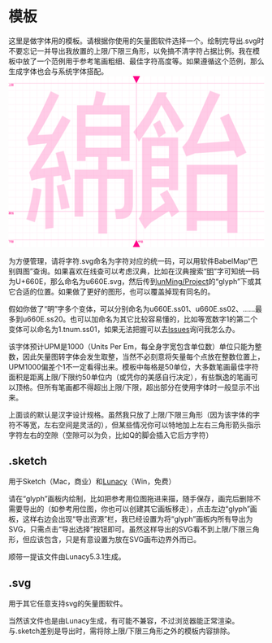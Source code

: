# 模板
这里是做字体用的模板。请根据你使用的矢量图软件选择一个。绘制完导出.svg时不要忘记一并导出我放置的上限/下限三角形，以免搞不清字符占据比例。我在模板中放了一个范例用于参考笔画粗细、最佳字符高度等。如果遵循这个范例，那么生成字体也会与系统字体搭配。
![模板示意](/Template/template.svg)

为方便管理，请将字符.svg命名为字符对应的统一码，可以用软件BabelMap“巴别舆图”查询。如果喜欢在线查可以考虑汉典，比如在汉典搜索“[明](https://www.zdic.net/hans/%E6%98%8E)”字可知统一码为U+660E，那么命名为u660E.svg，然后传到[unMing/Project](https://github.com/MY1L/unMing/tree/master/Project)的“glyph”下或其它合适的位置。如果做了更好的图形，也可以覆盖掉现有同名的。

假如你做了“明”字多个变体，可以分别命名为u660E.ss01、u660E.ss02、……最多到u660E.ss20。也可以加命名为其它比较容易懂的，比如等宽数字1的第二个变体可以命名为1.tnum.ss01，如果无法把握可以去[Issues](https://github.com/MY1L/unMing/issues)询问我怎么办。

该字体预计UPM是1000（Units Per Em，每全身字宽包含单位数）单位只能为整数，因此矢量图转字体会发生取整，当然不必刻意将矢量每个点放在整数位置上，UPM1000偏差个1不一定看得出来。模板中每格是50单位，大多数笔画最佳字符面积是距离上限/下限约50单位内（或凭你的美感自行决定），有些飘逸的笔画可以顶格。但所有笔画都不得超出上限/下限，超出部分在使用字体时一般显示不出来。

上面谈的默认是汉字设计规格。虽然我只放了上限/下限三角形（因为该字体的字符不等宽，左右空间是灵活的），但某些情况你可以特地加上左右三角形箭头指示字符左右的空隙（空隙可以为负，比如Q的脚会插入它后方字符）

## .sketch
用于Sketch（Mac，商业）和[Lunacy](https://icons8.cn/lunacy)（Win，免费）

请在“glyph”画板内绘制，比如把参考用位图拖进来描，随手保存，画完后删除不需要导出的（如参考用位图，你也可以创建其它画板移走），点击左边“glyph”画板，这样右边会出现“导出资源”栏，我已经设置为将“glyph”画板内所有导出为SVG，只需点击“导出选择”按钮即可。虽然这样导出的SVG看不到上限/下限三角形，但应该包含，只是有意设置为放在SVG画布边界外而已。

顺带一提该文件由Lunacy5.3.1生成。

## .svg
用于其它任意支持svg的矢量图软件。

当然该文件也是由Lunacy生成，有可能不兼容，不过浏览器能正常渲染。与.sketch差别是导出时，需将除上限/下限三角形之外的模板内容排除。
